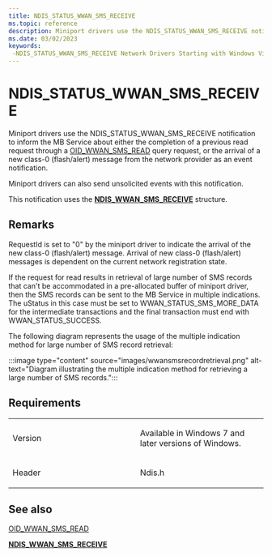 ```yaml
---
title: NDIS_STATUS_WWAN_SMS_RECEIVE
ms.topic: reference
description: Miniport drivers use the NDIS_STATUS_WWAN_SMS_RECEIVE notification to inform the MB Service about either the completion of a previous read request through a OID_WWAN_SMS_READ \ 160;query request, or the arrival of a new class-0 (flash/alert) message from the network provider as an event notification. Miniport drivers can also send unsolicited events with this notification.This notification uses the NDIS_WWAN_SMS_RECEIVE structure.
ms.date: 03/02/2023
keywords: 
 -NDIS_STATUS_WWAN_SMS_RECEIVE Network Drivers Starting with Windows Vista
---
```


# NDIS\_STATUS\_WWAN\_SMS\_RECEIVE


Miniport drivers use the NDIS\_STATUS\_WWAN\_SMS\_RECEIVE notification to inform the MB Service about either the completion of a previous read request through a [OID\_WWAN\_SMS\_READ](oid-wwan-sms-read.md) query request, or the arrival of a new class-0 (flash/alert) message from the network provider as an event notification.

Miniport drivers can also send unsolicited events with this notification.

This notification uses the [**NDIS\_WWAN\_SMS\_RECEIVE**](/windows-hardware/drivers/ddi/ndiswwan/ns-ndiswwan-_ndis_wwan_sms_receive) structure.

## Remarks

RequestId is set to "0" by the miniport driver to indicate the arrival of the new class-0 (flash/alert) message. Arrival of new class-0 (flash/alert) messages is dependent on the current network registration state.

If the request for read results in retrieval of large number of SMS records that can't be accommodated in a pre-allocated buffer of miniport driver, then the SMS records can be sent to the MB Service in multiple indications. The uStatus in this case must be set to WWAN\_STATUS\_SMS\_MORE\_DATA for the intermediate transactions and the final transaction must end with WWAN\_STATUS\_SUCCESS.

The following diagram represents the usage of the multiple indication method for large number of SMS record retrieval:

:::image type="content" source="images/wwansmsrecordretrieval.png" alt-text="Diagram illustrating the multiple indication method for retrieving a large number of SMS records.":::

## Requirements

<table>
<colgroup>
<col width="50%" />
<col width="50%" />
</colgroup>
<tbody>
<tr class="odd">
<td><p>Version</p></td>
<td><p>Available in Windows 7 and later versions of Windows.</p></td>
</tr>
<tr class="even">
<td><p>Header</p></td>
<td>Ndis.h</td>
</tr>
</tbody>
</table>

## See also


[OID\_WWAN\_SMS\_READ](oid-wwan-sms-read.md)

[**NDIS\_WWAN\_SMS\_RECEIVE**](/windows-hardware/drivers/ddi/ndiswwan/ns-ndiswwan-_ndis_wwan_sms_receive)

 

